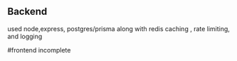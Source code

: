 ## Backend 
used node,express, postgres/prisma
along with redis caching , rate limiting, and logging


#frontend incomplete
